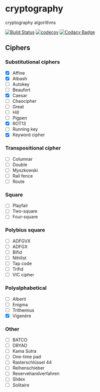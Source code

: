 # cryptography
cryptography algorithms  

[![Build Status](https://travis-ci.org/dev-11/cryptography.svg?branch=master)](https://travis-ci.org/dev-11/cryptography)
[![codecov](https://codecov.io/gh/dev-11/cryptography/branch/master/graph/badge.svg)](https://codecov.io/gh/dev-11/cryptography)
[![Codacy Badge](https://api.codacy.com/project/badge/Grade/0df8700b9cc54f899f2f45e3694c24ce)](https://www.codacy.com/manual/dev-11/cryptography?utm_source=github.com&amp;utm_medium=referral&amp;utm_content=dev-11/cryptography&amp;utm_campaign=Badge_Grade)

## Ciphers

### Substitutional ciphers

- [x] Affine
- [x] Atbash
- [ ] Autokey
- [ ] Beaufort
- [x] Caesar
- [ ] Chaocipher
- [ ] Great
- [ ] Hill
- [ ] Pigpen
- [x] ROT13
- [ ] Running key
- [x] Keyword cipher

### Transpositional cipher

- [ ] Columnar
- [ ] Double
- [ ] Myszkowski
- [ ] Rail fence
- [ ] Route

### Square

- [ ] Playfair
- [ ] Two-square
- [ ] Four-square

### Polybius square

- [ ] ADFGVX
- [ ] ADFGX
- [ ] Bifid
- [ ] Nihilist
- [ ] Tap code
- [ ] Trifid
- [ ] VIC cipher

### Polyalphabetical

- [ ] Alberti
- [ ] Enigma
- [ ] Trithemius
- [x] Vigenère

### Other

- [ ] BATCO
- [ ] DRYAD
- [ ] Kama Sutra
- [ ] One-time pad
- [ ] Rasterschlüssel 44
- [ ] Reihenschieber
- [ ] Reservehandverfahren
- [ ] Slidex
- [ ] Solitaire
